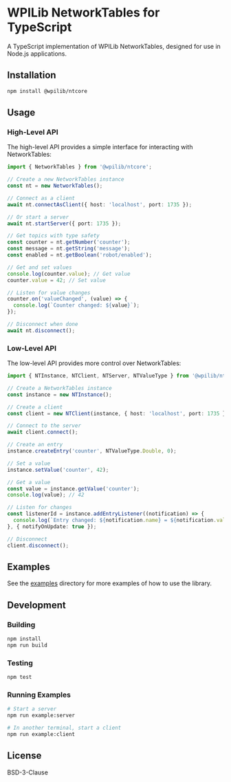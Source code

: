 # WPILib NetworkTables for TypeScript

A TypeScript implementation of WPILib NetworkTables, designed for use in Node.js applications.

## Installation

```bash
npm install @wpilib/ntcore
```

## Usage

### High-Level API

The high-level API provides a simple interface for interacting with NetworkTables:

```typescript
import { NetworkTables } from '@wpilib/ntcore';

// Create a new NetworkTables instance
const nt = new NetworkTables();

// Connect as a client
await nt.connectAsClient({ host: 'localhost', port: 1735 });

// Or start a server
await nt.startServer({ port: 1735 });

// Get topics with type safety
const counter = nt.getNumber('counter');
const message = nt.getString('message');
const enabled = nt.getBoolean('robot/enabled');

// Get and set values
console.log(counter.value); // Get value
counter.value = 42; // Set value

// Listen for value changes
counter.on('valueChanged', (value) => {
  console.log(`Counter changed: ${value}`);
});

// Disconnect when done
await nt.disconnect();
```

### Low-Level API

The low-level API provides more control over NetworkTables:

```typescript
import { NTInstance, NTClient, NTServer, NTValueType } from '@wpilib/ntcore';

// Create a NetworkTables instance
const instance = new NTInstance();

// Create a client
const client = new NTClient(instance, { host: 'localhost', port: 1735 });

// Connect to the server
await client.connect();

// Create an entry
instance.createEntry('counter', NTValueType.Double, 0);

// Set a value
instance.setValue('counter', 42);

// Get a value
const value = instance.getValue('counter');
console.log(value); // 42

// Listen for changes
const listenerId = instance.addEntryListener((notification) => {
  console.log(`Entry changed: ${notification.name} = ${notification.value}`);
}, { notifyOnUpdate: true });

// Disconnect
client.disconnect();
```

## Examples

See the [examples](./examples) directory for more examples of how to use the library.

## Development

### Building

```bash
npm install
npm run build
```

### Testing

```bash
npm test
```

### Running Examples

```bash
# Start a server
npm run example:server

# In another terminal, start a client
npm run example:client
```

## License

BSD-3-Clause
